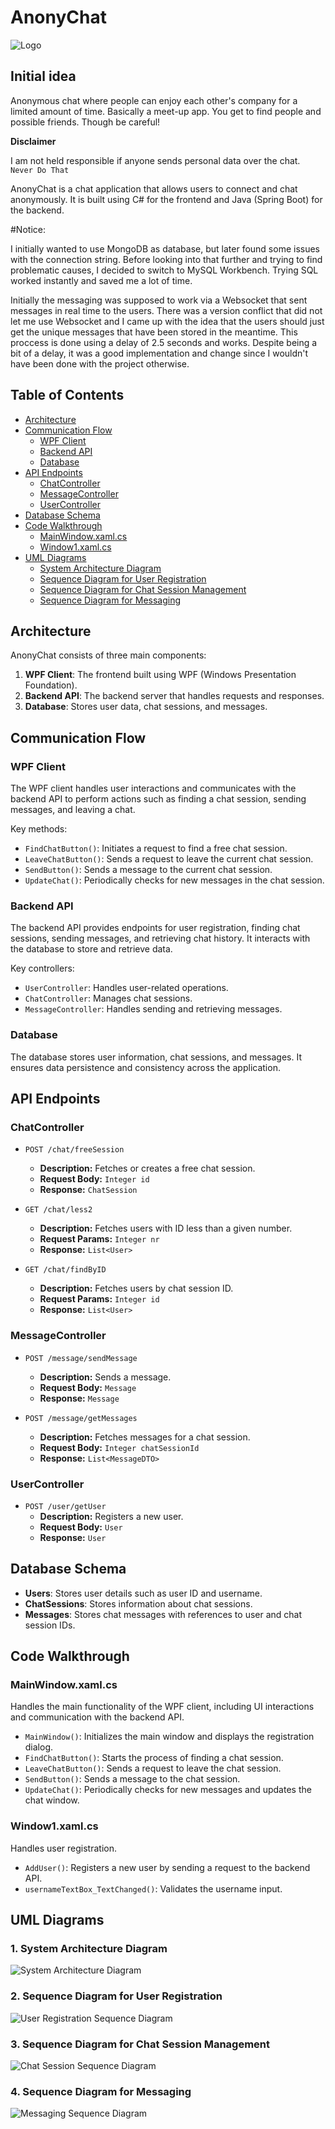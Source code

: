 # AnonyChat

![Logo](Assets/Logo.png)

## Initial idea

Anonymous chat where people can enjoy each other's company for a limited amount of time.
Basically a meet-up app. You get to find people and possible friends.
Though be careful!

**Disclaimer**

I am not held responsible if anyone sends personal data over the chat.\
``Never Do That``

AnonyChat is a chat application that allows users to connect and chat anonymously. It is built using C# for the frontend and Java (Spring Boot) for the backend.

#Notice:

I initially wanted to use MongoDB as database, but later found some issues with the connection string.
Before looking into that further and trying to find problematic causes, I decided to switch to MySQL Workbench.
Trying SQL worked instantly and saved me a lot of time.

Initially the messaging was supposed to work via a Websocket that sent messages in real time to the users.
There was a version conflict that did not let me use Websocket and I came up with the idea that the users should just get the unique messages that have been stored in the meantime. This proccess is done using a delay of 2.5 seconds and works. Despite being a bit of a delay, it was a good implementation and change since I wouldn't have been done with the project otherwise.

## Table of Contents
- [Architecture](#architecture)
- [Communication Flow](#communication-flow)
  - [WPF Client](#wpf-client)
  - [Backend API](#backend-api)
  - [Database](#database)
- [API Endpoints](#api-endpoints)
  - [ChatController](#chatcontroller)
  - [MessageController](#messagecontroller)
  - [UserController](#usercontroller)
- [Database Schema](#database-schema)
- [Code Walkthrough](#code-walkthrough)
  - [MainWindow.xaml.cs](#mainwindowxamlcs)
  - [Window1.xaml.cs](#window1xamlcs)
- [UML Diagrams](#uml-diagrams)
  - [System Architecture Diagram](#system-architecture-diagram)
  - [Sequence Diagram for User Registration](#sequence-diagram-for-user-registration)
  - [Sequence Diagram for Chat Session Management](#sequence-diagram-for-chat-session-management)
  - [Sequence Diagram for Messaging](#sequence-diagram-for-messaging)

## Architecture

AnonyChat consists of three main components:
1. **WPF Client**: The frontend built using WPF (Windows Presentation Foundation).
2. **Backend API**: The backend server that handles requests and responses.
3. **Database**: Stores user data, chat sessions, and messages.

## Communication Flow

### WPF Client
The WPF client handles user interactions and communicates with the backend API to perform actions such as finding a chat session, sending messages, and leaving a chat.

Key methods:
- `FindChatButton()`: Initiates a request to find a free chat session.
- `LeaveChatButton()`: Sends a request to leave the current chat session.
- `SendButton()`: Sends a message to the current chat session.
- `UpdateChat()`: Periodically checks for new messages in the chat session.

### Backend API
The backend API provides endpoints for user registration, finding chat sessions, sending messages, and retrieving chat history. It interacts with the database to store and retrieve data.

Key controllers:
- `UserController`: Handles user-related operations.
- `ChatController`: Manages chat sessions.
- `MessageController`: Handles sending and retrieving messages.

### Database
The database stores user information, chat sessions, and messages. It ensures data persistence and consistency across the application.

## API Endpoints

### ChatController

- `POST /chat/freeSession`
  - **Description:** Fetches or creates a free chat session.
  - **Request Body:** `Integer id`
  - **Response:** `ChatSession`

- `GET /chat/less2`
  - **Description:** Fetches users with ID less than a given number.
  - **Request Params:** `Integer nr`
  - **Response:** `List<User>`

- `GET /chat/findByID`
  - **Description:** Fetches users by chat session ID.
  - **Request Params:** `Integer id`
  - **Response:** `List<User>`

### MessageController

- `POST /message/sendMessage`
  - **Description:** Sends a message.
  - **Request Body:** `Message`
  - **Response:** `Message`

- `POST /message/getMessages`
  - **Description:** Fetches messages for a chat session.
  - **Request Body:** `Integer chatSessionId`
  - **Response:** `List<MessageDTO>`

### UserController

- `POST /user/getUser`
  - **Description:** Registers a new user.
  - **Request Body:** `User`
  - **Response:** `User`

## Database Schema

- **Users**: Stores user details such as user ID and username.
- **ChatSessions**: Stores information about chat sessions.
- **Messages**: Stores chat messages with references to user and chat session IDs.

## Code Walkthrough

### MainWindow.xaml.cs
Handles the main functionality of the WPF client, including UI interactions and communication with the backend API.

- `MainWindow()`: Initializes the main window and displays the registration dialog.
- `FindChatButton()`: Starts the process of finding a chat session.
- `LeaveChatButton()`: Sends a request to leave the chat session.
- `SendButton()`: Sends a message to the chat session.
- `UpdateChat()`: Periodically checks for new messages and updates the chat window.

### Window1.xaml.cs
Handles user registration.

- `AddUser()`: Registers a new user by sending a request to the backend API.
- `usernameTextBox_TextChanged()`: Validates the username input.

## UML Diagrams

### 1. System Architecture Diagram
![System Architecture Diagram](Assets/System_Architecture.png)

### 2. Sequence Diagram for User Registration
![User Registration Sequence Diagram](Assets/Sequence_User_Registration.png)

### 3. Sequence Diagram for Chat Session Management
![Chat Session Sequence Diagram](Assets/Sequence_ChatSession_Management.png)

### 4. Sequence Diagram for Messaging
![Messaging Sequence Diagram](Assets/Sequence_Messaging.png)
